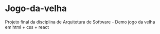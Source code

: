 # Jogo-da-velha
Projeto final da disciplina de Arquitetura de Software - Demo jogo da velha em html + css + react
